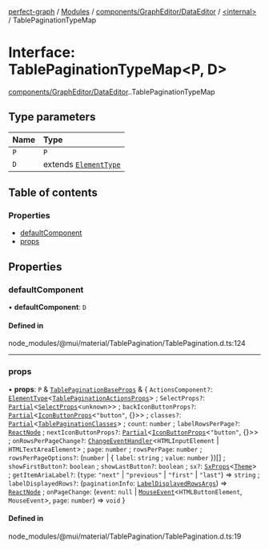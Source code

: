 [perfect-graph](../README.md) / [Modules](../modules.md) / [components/GraphEditor/DataEditor](../modules/components_GraphEditor_DataEditor.md) / [<internal\>](../modules/components_GraphEditor_DataEditor._internal_.md) / TablePaginationTypeMap

# Interface: TablePaginationTypeMap<P, D\>

[components/GraphEditor/DataEditor](../modules/components_GraphEditor_DataEditor.md).[<internal>](../modules/components_GraphEditor_DataEditor._internal_.md).TablePaginationTypeMap

## Type parameters

| Name | Type |
| :------ | :------ |
| `P` | `P` |
| `D` | extends [`ElementType`](../modules/components_GraphEditor_DataEditor._internal_.md#elementtype) |

## Table of contents

### Properties

- [defaultComponent](components_GraphEditor_DataEditor._internal_.TablePaginationTypeMap.md#defaultcomponent)
- [props](components_GraphEditor_DataEditor._internal_.TablePaginationTypeMap.md#props)

## Properties

### defaultComponent

• **defaultComponent**: `D`

#### Defined in

node_modules/@mui/material/TablePagination/TablePagination.d.ts:124

___

### props

• **props**: `P` & [`TablePaginationBaseProps`](../modules/components_GraphEditor_DataEditor._internal_.md#tablepaginationbaseprops) & { `ActionsComponent?`: [`ElementType`](../modules/components_GraphEditor_DataEditor._internal_.md#elementtype)<[`TablePaginationActionsProps`](components_GraphEditor_DataEditor._internal_.TablePaginationActionsProps.md)\> ; `SelectProps?`: [`Partial`](../modules/components_ClusterNodeContainer._internal_.md#partial)<[`SelectProps`](components_GraphEditor_DataEditor._internal_.SelectProps.md)<`unknown`\>\> ; `backIconButtonProps?`: [`Partial`](../modules/components_ClusterNodeContainer._internal_.md#partial)<[`IconButtonProps`](../modules/components_GraphEditor_DataEditor._internal_.md#iconbuttonprops)<``"button"``, {}\>\> ; `classes?`: [`Partial`](../modules/components_ClusterNodeContainer._internal_.md#partial)<[`TablePaginationClasses`](components_GraphEditor_DataEditor._internal_.TablePaginationClasses.md)\> ; `count`: `number` ; `labelRowsPerPage?`: [`ReactNode`](../modules/components_ClusterNodeContainer._internal_.md#reactnode) ; `nextIconButtonProps?`: [`Partial`](../modules/components_ClusterNodeContainer._internal_.md#partial)<[`IconButtonProps`](../modules/components_GraphEditor_DataEditor._internal_.md#iconbuttonprops)<``"button"``, {}\>\> ; `onRowsPerPageChange?`: [`ChangeEventHandler`](../modules/components_Container._internal_.md#changeeventhandler)<`HTMLInputElement` \| `HTMLTextAreaElement`\> ; `page`: `number` ; `rowsPerPage`: `number` ; `rowsPerPageOptions?`: (`number` \| { `label`: `string` ; `value`: `number`  })[] ; `showFirstButton?`: `boolean` ; `showLastButton?`: `boolean` ; `sx?`: [`SxProps`](../modules/components_GraphEditor_DataEditor._internal_.md#sxprops)<[`Theme`](components_GraphEditor_DataEditor._internal_.Theme.md)\> ; `getItemAriaLabel?`: (`type`: ``"next"`` \| ``"previous"`` \| ``"first"`` \| ``"last"``) => `string` ; `labelDisplayedRows?`: (`paginationInfo`: [`LabelDisplayedRowsArgs`](components_GraphEditor_DataEditor._internal_.LabelDisplayedRowsArgs.md)) => [`ReactNode`](../modules/components_ClusterNodeContainer._internal_.md#reactnode) ; `onPageChange`: (`event`: ``null`` \| [`MouseEvent`](components_Container._internal_.MouseEvent.md)<`HTMLButtonElement`, `MouseEvent`\>, `page`: `number`) => `void`  }

#### Defined in

node_modules/@mui/material/TablePagination/TablePagination.d.ts:19
